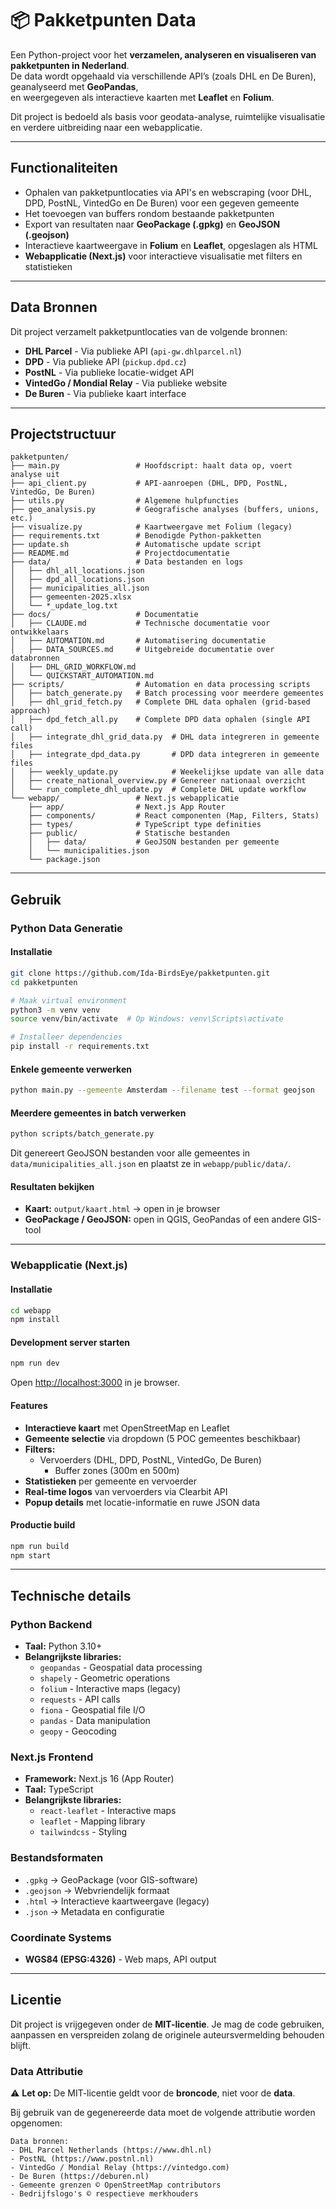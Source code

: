 # 📦 Pakketpunten Data

Een Python-project voor het **verzamelen, analyseren en visualiseren van pakketpunten in Nederland**.  
De data wordt opgehaald via verschillende API’s (zoals DHL en De Buren), geanalyseerd met **GeoPandas**,  
en weergegeven als interactieve kaarten met **Leaflet** en **Folium**.

Dit project is bedoeld als basis voor geodata-analyse, ruimtelijke visualisatie en verdere uitbreiding naar een webapplicatie.

---

## Functionaliteiten

- Ophalen van pakketpuntlocaties via API's en webscraping (voor DHL, DPD, PostNL, VintedGo en De Buren) voor een gegeven gemeente
- Het toevoegen van buffers rondom bestaande pakketpunten
- Export van resultaten naar **GeoPackage (.gpkg)** en **GeoJSON (.geojson)**
- Interactieve kaartweergave in **Folium** en **Leaflet**, opgeslagen als HTML
- **Webapplicatie (Next.js)** voor interactieve visualisatie met filters en statistieken

---

## Data Bronnen

Dit project verzamelt pakketpuntlocaties van de volgende bronnen:

- **DHL Parcel** - Via publieke API (`api-gw.dhlparcel.nl`)
- **DPD** - Via publieke API (`pickup.dpd.cz`) 
- **PostNL** - Via publieke locatie-widget API
- **VintedGo / Mondial Relay** - Via publieke website
- **De Buren** - Via publieke kaart interface


---

## Projectstructuur

```
pakketpunten/
├── main.py                 # Hoofdscript: haalt data op, voert analyse uit
├── api_client.py           # API-aanroepen (DHL, DPD, PostNL, VintedGo, De Buren)
├── utils.py                # Algemene hulpfuncties
├── geo_analysis.py         # Geografische analyses (buffers, unions, etc.)
├── visualize.py            # Kaartweergave met Folium (legacy)
├── requirements.txt        # Benodigde Python-pakketten
├── update.sh               # Automatische update script
├── README.md               # Projectdocumentatie
├── data/                   # Data bestanden en logs
│   ├── dhl_all_locations.json
│   ├── dpd_all_locations.json
│   ├── municipalities_all.json
│   ├── gemeenten-2025.xlsx
│   └── *_update_log.txt
├── docs/                   # Documentatie
│   ├── CLAUDE.md           # Technische documentatie voor ontwikkelaars
│   ├── AUTOMATION.md       # Automatisering documentatie
│   ├── DATA_SOURCES.md     # Uitgebreide documentatie over databronnen
│   ├── DHL_GRID_WORKFLOW.md
│   └── QUICKSTART_AUTOMATION.md
├── scripts/                # Automation en data processing scripts
│   ├── batch_generate.py   # Batch processing voor meerdere gemeentes
│   ├── dhl_grid_fetch.py   # Complete DHL data ophalen (grid-based approach)
│   ├── dpd_fetch_all.py    # Complete DPD data ophalen (single API call)
│   ├── integrate_dhl_grid_data.py  # DHL data integreren in gemeente files
│   ├── integrate_dpd_data.py       # DPD data integreren in gemeente files
│   ├── weekly_update.py            # Weekelijkse update van alle data
│   ├── create_national_overview.py # Genereer nationaal overzicht
│   └── run_complete_dhl_update.py  # Complete DHL update workflow
└── webapp/                 # Next.js webapplicatie
    ├── app/                # Next.js App Router
    ├── components/         # React componenten (Map, Filters, Stats)
    ├── types/              # TypeScript type definities
    ├── public/             # Statische bestanden
    │   ├── data/           # GeoJSON bestanden per gemeente
    │   └── municipalities.json
    └── package.json
```

---

## Gebruik

### Python Data Generatie

#### Installatie

```bash
git clone https://github.com/Ida-BirdsEye/pakketpunten.git
cd pakketpunten

# Maak virtual environment
python3 -m venv venv
source venv/bin/activate  # Op Windows: venv\Scripts\activate

# Installeer dependencies
pip install -r requirements.txt
```

#### Enkele gemeente verwerken

```bash
python main.py --gemeente Amsterdam --filename test --format geojson
```

#### Meerdere gemeentes in batch verwerken

```bash
python scripts/batch_generate.py
```

Dit genereert GeoJSON bestanden voor alle gemeentes in `data/municipalities_all.json` en plaatst ze in `webapp/public/data/`.

#### Resultaten bekijken
- **Kaart:** `output/kaart.html` → open in je browser
- **GeoPackage / GeoJSON:** open in QGIS, GeoPandas of een andere GIS-tool

---

### Webapplicatie (Next.js)

#### Installatie

```bash
cd webapp
npm install
```

#### Development server starten

```bash
npm run dev
```

Open [http://localhost:3000](http://localhost:3000) in je browser.

#### Features

- **Interactieve kaart** met OpenStreetMap en Leaflet
- **Gemeente selectie** via dropdown (5 POC gemeentes beschikbaar)
- **Filters:**
  - Vervoerders (DHL, DPD, PostNL, VintedGo, De Buren)
    - Buffer zones (300m en 500m)
- **Statistieken** per gemeente en vervoerder
- **Real-time logos** van vervoerders via Clearbit API
- **Popup details** met locatie-informatie en ruwe JSON data

#### Productie build

```bash
npm run build
npm start
```

---

## Technische details

### Python Backend

- **Taal:** Python 3.10+
- **Belangrijkste libraries:**
  - `geopandas` - Geospatial data processing
  - `shapely` - Geometric operations
  - `folium` - Interactive maps (legacy)
  - `requests` - API calls
  - `fiona` - Geospatial file I/O
  - `pandas` - Data manipulation
  - `geopy` - Geocoding

### Next.js Frontend

- **Framework:** Next.js 16 (App Router)
- **Taal:** TypeScript
- **Belangrijkste libraries:**
  - `react-leaflet` - Interactive maps
  - `leaflet` - Mapping library
  - `tailwindcss` - Styling

### Bestandsformaten

- `.gpkg` → GeoPackage (voor GIS-software)
- `.geojson` → Webvriendelijk formaat
- `.html` → Interactieve kaartweergave (legacy)
- `.json` → Metadata en configuratie

### Coordinate Systems

- **WGS84 (EPSG:4326)** - Web maps, API output

---

## Licentie

Dit project is vrijgegeven onder de **MIT-licentie**.
Je mag de code gebruiken, aanpassen en verspreiden zolang de originele auteursvermelding behouden blijft.

### Data Attributie

⚠️ **Let op:** De MIT-licentie geldt voor de **broncode**, niet voor de **data**.

Bij gebruik van de gegenereerde data moet de volgende attributie worden opgenomen:

```
Data bronnen:
- DHL Parcel Netherlands (https://www.dhl.nl)
- PostNL (https://www.postnl.nl)
- VintedGo / Mondial Relay (https://vintedgo.com)
- De Buren (https://deburen.nl)
- Gemeente grenzen © OpenStreetMap contributors
- Bedrijfslogo's © respectieve merkhouders

```





